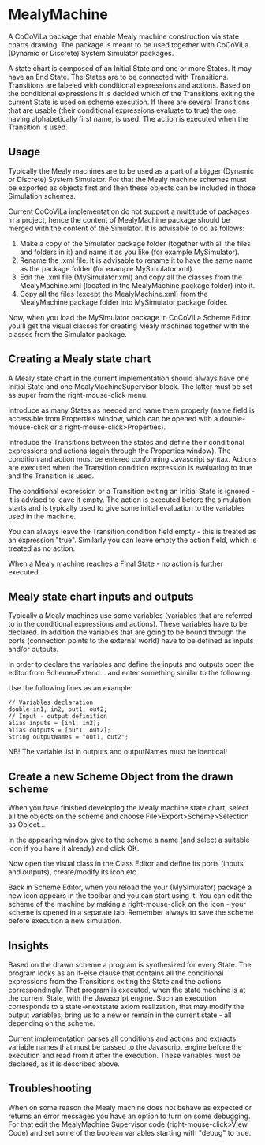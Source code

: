 # MealyMachine
A CoCoViLa package that enable Mealy machine construction via state charts drawing. The package is meant to be used together with CoCoViLa (Dynamic or Discrete) System Simulator packages.

A state chart is composed of an Initial State and one or more States. It may have an End State. The States are to be connected with Transitions. Transitions are labeled with conditional expressions and actions. Based on the conditional expressions it is decided which of the Transitions exiting the current State is used on scheme execution. If there are several Transitions that are usable (their conditional expressions evaluate to true) the one, having alphabetically first name, is used. The action is executed when the Transition is used.

Usage
------

Typically the Mealy machines are to be used as a part of a bigger (Dynamic or Discrete) System Simulator. For that the Mealy machine schemes must be exported as objects first and then these objects can be included in those Simulation schemes.  

Current CoCoViLa implementation do not support a multitude of packages in a project, hence the content of MealyMachine package should be merged with the content of the Simulator. It is advisable to do as follows:

1. Make a copy of the Simulator package folder (together with all the files and folders in it) and name it as you like (for example MySimulator).
2. Rename the .xml file. It is advisable to rename it to have the same name as the package folder (for example MySimulator.xml).
2. Edit the .xml file (MySimulator.xml) and copy all the classes from the MealyMachine.xml (located in the MealyMachine package folder) into it.
3. Copy all the files (except the MealyMachine.xml) from the MealyMachine package folder into MySimulator package folder.

Now, when you load the MySimulator package in CoCoViLa Scheme Editor you'll get the visual classes for creating Mealy machines together with the classes from the Simulator package.

Creating a Mealy state chart
-----------------------------   

A Mealy state chart in the current implementation should always have one Initial State and one MealyMachineSupervisor block. The latter must be set as super from the right-mouse-click menu.

Introduce as many States as needed and name them properly (name field is accessible from Properties window, which can be opened with a double-mouse-click or a right-mouse-click>Properties).

Introduce the Transitions between the states and define their conditional expressions and actions (again through the Properties window). The condition and action must be entered conforming Javascript syntax. Actions are executed when the Transition condition expression is evaluating to true and the Transition is used.

The conditional expression or a Transition exiting an Initial State is ignored - it is advised to leave it empty. The action is executed before the simulation starts and is typically used to give some initial evaluation to the variables used in the machine.

You can always leave the Transition condition field empty - this is treated as an expression "true". Similarly you can leave empty the action field, which is treated as no action.

When a Mealy machine reaches a Final State - no action is further executed.

Mealy state chart inputs and outputs
-------------------------------------

Typically a Mealy machines use some variables (variables that are referred to in the conditional expressions and actions). These variables have to be declared. In addition the variables that are going to be bound through the ports (connection points to the external world) have to be defined as inputs and/or outputs.

In order to declare the variables and define the inputs and outputs open the editor from Scheme>Extend... and enter something similar to the following:

Use the following lines as an example:
```
// Variables declaration
double in1, in2, out1, out2;
// Input - output definition
alias inputs = [in1, in2];
alias outputs = [out1, out2];
String outputNames = "out1, out2";
```
NB! The variable list in outputs and outputNames must be identical!

Create a new Scheme Object from the drawn scheme
-------------------------------------------------

When you have finished developing the Mealy machine state chart, select all the objects on the scheme and choose File>Export>Scheme>Selection as Object...

In the appearing window give to the scheme a name (and select a suitable icon if you have it already) and click OK.

Now open the visual class in the Class Editor and define its ports (inputs and outputs), create/modify its icon etc. 

Back in Scheme Editor, when you reload the your (MySimulator) package a new icon appears in the toolbar and you can start using it. You can edit the scheme of the machine by making a right-mouse-click on the icon - your scheme is opened in a separate tab. Remember always to save the scheme before execution a new simulation.

Insights
---------

Based on the drawn scheme a program is synthesized for every State. The program looks as an if-else clause that contains all the conditional expressions from the Transitions exiting the State and the actions correspondingly. That program is executed, when the state machine is at the current State, with the Javascript engine. Such an execution corresponds to a state->nextstate axiom realization, that may modify the output variables, bring us to a new or remain in the current state - all depending on the scheme. 
 
Current implementation parses all conditions and actions and extracts variable names that must be passed to the Javascript engine before the execution and read from it after the execution. These variables must be declared, as it is described above.

Troubleshooting
----------------

When on some reason the Mealy machine does not behave as expected or returns an error messages you have an option to turn on some debugging. For that edit the MealyMachine Supervisor code (right-mouse-click>View Code) and set some of the boolean variables starting with "debug" to true. 